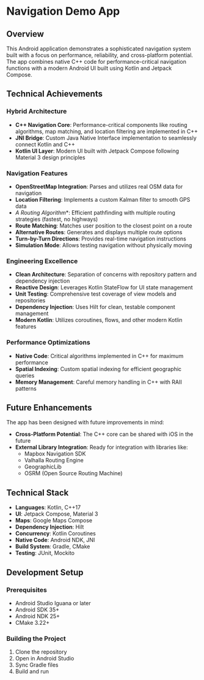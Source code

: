 # Navigation Demo App

## Overview

This Android application demonstrates a sophisticated navigation system built with a focus on performance, reliability, and cross-platform potential. The app combines native C++ code for performance-critical navigation functions with a modern Android UI built using Kotlin and Jetpack Compose.

## Technical Achievements

### Hybrid Architecture

- **C++ Navigation Core**: Performance-critical components like routing algorithms, map matching, and location filtering are implemented in C++
- **JNI Bridge**: Custom Java Native Interface implementation to seamlessly connect Kotlin and C++
- **Kotlin UI Layer**: Modern UI built with Jetpack Compose following Material 3 design principles

### Navigation Features

- **OpenStreetMap Integration**: Parses and utilizes real OSM data for navigation
- **Location Filtering**: Implements a custom Kalman filter to smooth GPS data
- **A* Routing Algorithm**: Efficient pathfinding with multiple routing strategies (fastest, no highways)
- **Route Matching**: Matches user position to the closest point on a route
- **Alternative Routes**: Generates and displays multiple route options
- **Turn-by-Turn Directions**: Provides real-time navigation instructions
- **Simulation Mode**: Allows testing navigation without physically moving

### Engineering Excellence

- **Clean Architecture**: Separation of concerns with repository pattern and dependency injection
- **Reactive Design**: Leverages Kotlin StateFlow for UI state management
- **Unit Testing**: Comprehensive test coverage of view models and repositories
- **Dependency Injection**: Uses Hilt for clean, testable component management
- **Modern Kotlin**: Utilizes coroutines, flows, and other modern Kotlin features

### Performance Optimizations

- **Native Code**: Critical algorithms implemented in C++ for maximum performance
- **Spatial Indexing**: Custom spatial indexing for efficient geographic queries
- **Memory Management**: Careful memory handling in C++ with RAII patterns

## Future Enhancements

The app has been designed with future improvements in mind:

- **Cross-Platform Potential**: The C++ core can be shared with iOS in the future
- **External Library Integration**: Ready for integration with libraries like:
  - Mapbox Navigation SDK
  - Valhalla Routing Engine
  - GeographicLib
  - OSRM (Open Source Routing Machine)

## Technical Stack

- **Languages**: Kotlin, C++17
- **UI**: Jetpack Compose, Material 3
- **Maps**: Google Maps Compose
- **Dependency Injection**: Hilt
- **Concurrency**: Kotlin Coroutines
- **Native Code**: Android NDK, JNI
- **Build System**: Gradle, CMake
- **Testing**: JUnit, Mockito

## Development Setup

### Prerequisites
- Android Studio Iguana or later
- Android SDK 35+
- Android NDK 25+
- CMake 3.22+

### Building the Project
1. Clone the repository
2. Open in Android Studio
3. Sync Gradle files
4. Build and run